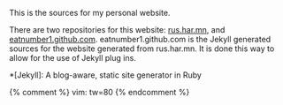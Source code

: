 This is the sources for my personal website.

There are two repositories for this website: [rus.har.mn][rhm], and
[eatnumber1.github.com][egc].  eatnumber1.github.com is the Jekyll generated
sources for the website generated from rus.har.mn. It is done this way to allow
for the use of Jekyll plug ins.

[rhm]: https://github.com/eatnumber1/rus.har.mn
[egc]: https://github.com/eatnumber1/eatnumber1.github.com

*[Jekyll]: A blog-aware, static site generator in Ruby

{% comment %}
vim: tw=80
{% endcomment %}
